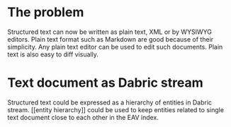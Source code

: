 # The problem
Structured text can now be written as plain text, XML or by WYSIWYG editors. Plain text format such as Markdown are good because of their simplicity. Any plain text editor can be used to edit such documents. Plain text is also easy to diff visually.

# Text document as Dabric stream
Structured text could be expressed as a hierarchy of entities in Dabric stream. [[entity hierarchy]] could be used to keep entities related to single text document close to each other in the EAV index.